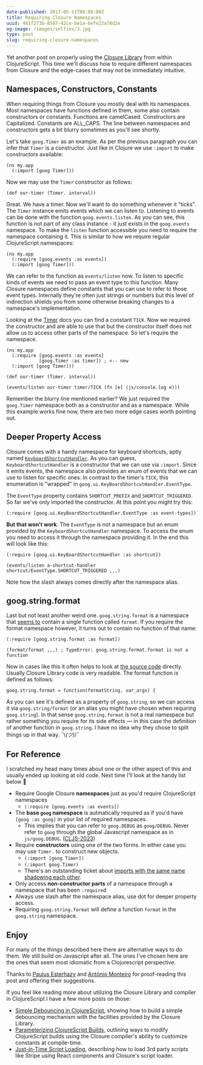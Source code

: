 ```yaml
---
date-published: 2017-05-11T00:00:00Z
title: Requiring Closure Namespaces
uuid: 461f273b-8587-42ce-be1a-6efe22a78d2e
og-image: /images/selfies/3.jpg
type: post
slug: requiring-closure-namespaces
---
```


Yet another post on properly using
the [Closure Library](https://developers.google.com/closure/library/)
from within ClojureScript. This time we'll discuss how to require
different namespaces from Closure and the edge-cases that may not
be immediately intuitive.

## Namespaces, Constructors, Constants

When requiring things from Closure you mostly deal with its namespaces.
Most namespaces have functions defined in them, some also contain constructors or constants.
Functions are camelCased. Constructors are Capitalized. Constants are ALL_CAPS.
The line between namespaces and constructors gets a bit blurry sometimes as you'll see shortly.

Let's take `goog.Timer` as an example. As per the previous paragraph you can infer that `Timer`
is a constructor. Just like in Clojure we use `:import` to make constructors available:

```
(ns my.app
  (:import [goog Timer]))
```

Now we may use the `Timer` constructor as follows:

```
(def our-timer (Timer. interval))
```

Great. We have a timer. Now we'll want to do something whenever it
"ticks". The `Timer` instance emits events which we can listen
to. Listening to events can be done with the function
`goog.events.listen`. As you can see, this function is not part of any
class instance - it just exists in the `goog.events` namespace.
To make the `listen` function accessible you need to require the
namespace containing it. This is similar to how we require regular
ClojureScript namespaces:

```
(ns my.app
  (:require [goog.events :as events])
  (:import [goog Timer]))
```

We can refer to the function as `events/listen` now. To listen to
specific kinds of events we need to pass an event type to this function. Many
Closure namespaces define constants that you can use to refer to
those event types. Internally they're often just strings or numbers but
this level of indirection shields you from some otherwise breaking changes to
a namespace's implementation.

Looking at the [Timer](https://google.github.io/closure-library/api/goog.Timer.html)
docs you can find a constant `TICK`. Now we required the constructor
and are able to use that but the constructor itself does not allow us
to access other parts of the namespace. So let's require the namespace.

```
(ns my.app
  (:require [goog.events :as events]
            [goog.Timer :as timer]) ; <-- new
  (:import [goog Timer]))

(def our-timer (Timer. interval))

(events/listen our-timer timer/TICK (fn [e] (js/console.log e)))
```

Remember the blurry line mentioned earlier? We just required the `goog.Timer` namespace
both as a constructor and as a namespace. While this example works
fine now, there are two more edge cases worth pointing out.

## Deeper Property Access

Closure comes with a handy namespace for keyboard shortcuts, aptly named [`KeyboardShortcutHandler`](https://google.github.io/closure-library/api/goog.ui.KeyboardShortcutHandler.html).
As you can guess, `KeyboardShortcutHandler` is a constructor that we can use via `:import`.
Since it emits events, the namespace also provides an enum of events that we can use to listen for specific ones.
In contrast to the timer's `TICK`, this enumeration is "wrapped" in `goog.ui.KeyBoardShortcutHandler.EventType`.

The `EventType` property contains `SHORTCUT_PREFIX` and `SHORTCUT_TRIGGERED`. So far we've only imported the constructor.
At this point you might try this:

```
(:require [goog.ui.KeyBoardShortcutHandler.EventType :as event-types])
```

**But that won't work**. The `EventType` is not a namespace but an enum provided by
the `KeyboardShortcutHandler` namespace. To access the enum you need to access it through the
namespace providing it. In the end this will look like this:

```
(:require [goog.ui.KeyBoardShortcutHandler :as shortcut])

(events/listen a-shortcut-handler shortcut/EventType.SHORTCUT_TRIGGERED ,,,)
```

Note how the slash always comes directly after the namespace alias.

## goog.string.format

Last but not least another weird one. `goog.string.format` is a namespace
that
[seems to](https://google.github.io/closure-library/api/goog.string.format.html) contain
a single function called `format`. If you require the format namespace
however, it turns out to contain no function of that name:

```
(:require [goog.string.format :as format])

(format/format ,,,) ; TypeError: goog.string.format.format is not a function
```

Now in cases like this it often helps to look at [the source code](https://github.com/google/closure-library/blob/master/closure/goog/string/stringformat.js)
directly. Usually Closure Library code is very readable. The format function is defined as follows:

```
goog.string.format = function(formatString, var_args) {
```

As you can see it's defined as a property of `goog.string`, so we can
access it via `goog.string/format` (or an alias you might have chosen
when requiring `goog.string`).  In that sense `goog.string.format` is
not a real namespace but rather something you require for its side
effects — in this case the definition of another function in `goog.string`.
I have no idea why they chose to split things up in that way.
¯\\_(ツ)_/¯

## For Reference

I scratched my head many times about one or the other aspect of this
and usually ended up looking at old code. Next time I'll look at the handy list below 🙂

- Require Google Closure **namespaces** just as you'd require ClojureScript namespaces
    - `(:require [goog.events :as events])`
- The **base `goog` namespace** is autmatically required as if you'd have
  `[goog :as goog]` in your list of required namespaces.
    - This implies that you can refer to `goog.DEBUG` as `goog/DEBUG`. Never refer to `goog` through the global Javascript namespace as in `js/goog.DEBUG`. ([CLJS-2023](https://dev.clojure.org/jira/browse/CLJS-2023))
- Require **constructors** using one of the two forms. In either case you may use `Timer.` to construct new objects.
    - `(:import [goog Timer])`
    - `(:import goog.Timer)`
    - There's an outstanding ticket about [imports with the same name shadowing each other](https://dev.clojure.org/jira/browse/CLJS-1734).
- Only access **non-constructor parts** of a namespace through a namespace that has been `:require`d
- Always use slash after the namespace alias, use dot for deeper property access.
- Requiring `goog.string.format` will define a function `format` in the `goog.string` namespace.

## Enjoy

For many of the things described here there are alternative ways to do
them. We still build on Javascript after all. The ones I've chosen here are the ones
that seem most idiomatic from a Clojurescript perspective.

Thanks to [Paulus Esterhazy](https://twitter.com/pesterhazy) and [António Monteiro](https://twitter.com/anmonteiro90) for proof-reading this post and offering their suggestions.

If you feel like reading more about utilizing the Closure Library and
compiler in ClojureScript I have a few more posts on those:

- [Simple Debouncing in ClojureScript](/posts/simple-debouncing-in-clojurescript.html), showing how to build a simple debouncing mechanism with the facilities provided by the Closure Library.
- [Parameterizing ClojureScript Builds](/posts/parameterizing-clojurescript-builds.html), outlining ways to modify ClojureScript builds using the Closure compiler's ability to customize constants at compile-time.
- [Just-in-Time Script Loading](/posts/just-in-time-script-loading-with-react-and-clojuresript.html), describing how to load 3rd party scripts like Stripe using React components and Closure's script loader.
